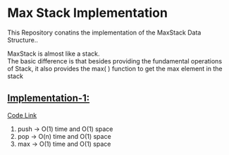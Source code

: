# Max Stack Implementation
This Repository conatins the implementation of the MaxStack Data Structure..

MaxStack is almost like a stack.  
The basic difference is that besides providing the fundamental operations of Stack, it also provides the max( ) function to get the max element in the stack


## <u>Implementation-1:</u>
[Code Link](./max_stack1.cpp)

1. push -> O(1) time and O(1) space
1. pop -> O(n) time and O(1) space
1. max -> O(1) time and O(1) space